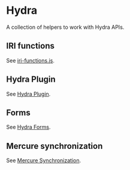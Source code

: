 # Hydra

A collection of helpers to work with Hydra APIs.

## IRI functions

See [iri-functions.js](iri-functions.js).

## Hydra Plugin

See [Hydra Plugin](docs/hydra-plugin.md).

## Forms

See [Hydra Forms](docs/hydra-forms.md).

## Mercure synchronization

See [Mercure Synchronization](docs/hydra-mercure.md).
